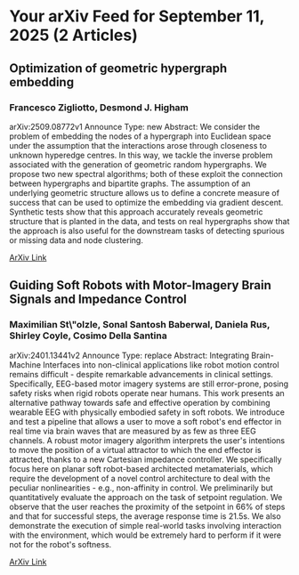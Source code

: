 <h1>Your arXiv Feed for September 11, 2025 (2 Articles)</h1>
<h2>Optimization of geometric hypergraph embedding</h2>
<h3>Francesco Zigliotto, Desmond J. Higham</h3>
<p>arXiv:2509.08772v1 Announce Type: new 
Abstract: We consider the problem of embedding the nodes of a hypergraph into Euclidean space under the assumption that the interactions arose through closeness to unknown hyperedge centres. In this way, we tackle the inverse problem associated with the generation of geometric random hypergraphs. We propose two new spectral algorithms; both of these exploit the connection between hypergraphs and bipartite graphs. The assumption of an underlying geometric structure allows us to define a concrete measure of success that can be used to optimize the embedding via gradient descent. Synthetic tests show that this approach accurately reveals geometric structure that is planted in the data, and tests on real hypergraphs show that the approach is also useful for the downstream tasks of detecting spurious or missing data and node clustering.</p>
<a href='https://arxiv.org/abs/2509.08772'>ArXiv Link</a>

<h2>Guiding Soft Robots with Motor-Imagery Brain Signals and Impedance Control</h2>
<h3>Maximilian St\"olzle, Sonal Santosh Baberwal, Daniela Rus, Shirley Coyle, Cosimo Della Santina</h3>
<p>arXiv:2401.13441v2 Announce Type: replace 
Abstract: Integrating Brain-Machine Interfaces into non-clinical applications like robot motion control remains difficult - despite remarkable advancements in clinical settings. Specifically, EEG-based motor imagery systems are still error-prone, posing safety risks when rigid robots operate near humans. This work presents an alternative pathway towards safe and effective operation by combining wearable EEG with physically embodied safety in soft robots. We introduce and test a pipeline that allows a user to move a soft robot's end effector in real time via brain waves that are measured by as few as three EEG channels. A robust motor imagery algorithm interprets the user's intentions to move the position of a virtual attractor to which the end effector is attracted, thanks to a new Cartesian impedance controller. We specifically focus here on planar soft robot-based architected metamaterials, which require the development of a novel control architecture to deal with the peculiar nonlinearities - e.g., non-affinity in control. We preliminarily but quantitatively evaluate the approach on the task of setpoint regulation. We observe that the user reaches the proximity of the setpoint in 66% of steps and that for successful steps, the average response time is 21.5s. We also demonstrate the execution of simple real-world tasks involving interaction with the environment, which would be extremely hard to perform if it were not for the robot's softness.</p>
<a href='https://arxiv.org/abs/2401.13441'>ArXiv Link</a>

